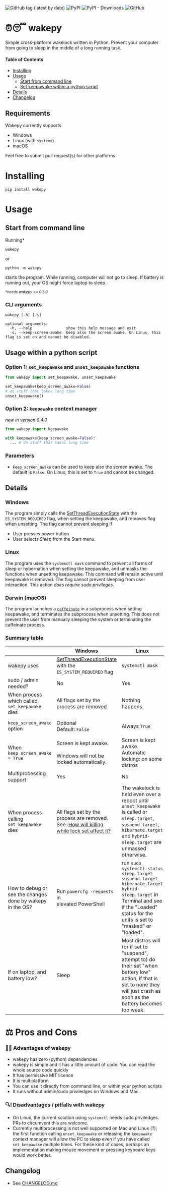 ![GitHub tag (latest by date)](https://img.shields.io/github/v/tag/np-8/wakepy)&nbsp;![PyPI](https://img.shields.io/pypi/v/wakepy)&nbsp;![PyPI - Downloads](https://img.shields.io/pypi/dm/wakepy)&nbsp;![GitHub](https://img.shields.io/github/license/np-8/wakepy)

# ⏰😴 wakepy 

Simple cross-platform wakelock written in Python. Prevent your computer from going to sleep in the middle of a long running task. 


#### Table of Contents
- [Installing](#installing)
- [Usage](#usage)
  - [Start from command line](#start-from-command-line)
  - [Set keepawake within a python script](#set-keepawake-within-a-python-script)
- [Details](#details)
- [Changelog](#changelog)

## Requirements
Wakepy currently supports 
- Windows
- Linux (with `systemd`)
- macOS

Feel free to submit pull request(s) for other platforms.

# Installing


```
pip install wakepy
```

# Usage

## Start from command line
Running*
```
wakepy 
```
or  
```
python -m wakepy
```
starts the program.  While running, computer will not go to sleep. If battery is running out, your OS might force laptop to sleep.

<sup>\**needs wakepy >= 0.5.0*</sup>
### CLI arguments

```
wakepy [-h] [-s]

optional arguments:    
  -h, --help               show this help message and exit
  -s, --keep-screen-awake  Keep also the screen awake. On Linux, this flag is set on and cannot be disabled.
```

## Usage within a python script

### Option 1: `set_keepawake` and `unset_keepawake` functions

```python
from wakepy import set_keepawake, unset_keepawake

set_keepawake(keep_screen_awake=False)
# do stuff that takes long time
unset_keepawake()
```
### Option 2: `keepawake` context manager

*new in version 0.4.0*

```python
from wakepy import keepawake

with keepawake(keep_screen_awake=False):
  ... # do stuff that takes long time
```

### Parameters
-  `keep_screen_awake` can be used to keep also the screen awake. The default is `False`. On Linux, this is set to `True` and cannot be changed.

## Details

### Windows
The program simply calls the [SetThreadExecutionState](https://docs.microsoft.com/en-us/windows/win32/api/winbase/nf-winbase-setthreadexecutionstate?redirectedfrom=MSDN) with the `ES_SYSTEM_REQUIRED` flag, when setting the keepawake, and removes flag when unsetting. The flag cannot prevent sleeping if
- User presses power button
- User selects *Sleep* from the Start menu.

### Linux
The program uses the `systemctl mask` command to prevent all forms of sleep or hybernation when setting the keepawake, and unmasks the functions when unsetting keepawake. This command will remain active until keepawake is removed.  The flag cannot prevent sleeping from user interaction.  This action *does require sudo privileges*.

### Darwin (macOS)
The program launches a [`caffeinate`](https://ss64.com/osx/caffeinate.html) in a subprocess when setting keepawake, and terminates the subprocess when unsetting. This does not prevent the user from manually sleeping the system or terminating the caffeinate process.

### Summary table

|                                                              | Windows                                                                                                                                                                         | Linux                                                                                                                                                                                 | Mac                                                  |
| ------------------------------------------------------------ | ------------------------------------------------------------------------------------------------------------------------------------------------------------------------------- | ------------------------------------------------------------------------------------------------------------------------------------------------------------------------------------- | ---------------------------------------------------- |
| wakepy uses                                                  | [SetThreadExecutionState](https://docs.microsoft.com/en-us/windows/win32/api/winbase/nf-winbase-setthreadexecutionstate?redirectedfrom=MSDN) with the `ES_SYSTEM_REQUIRED` flag | `systemctl mask`                                                                                                                                                                      | [`caffeinate`](https://ss64.com/osx/caffeinate.html) |
| sudo / admin needed?                                         | No                                                                                                                                                                              | Yes                                                                                                                                                                                   | No                                                   |
| When process which called <br>`set_keepawake` dies           | All flags set by the<br>process are removed                                                                                                                                     | Nothing happens.                                                                                                                                                                      | Nothing happens.                                     |
| `keep_screen_awake` option                                   | Optional<br>Default: `False`                                                                                                                                                    | Always `True`                                                                                                                                                                         | Optional<br>Default: `False`                         |
| When `keep_screen_awake = True`                              | Screen is kept awake. <br><br>Windows will not be locked automatically.                                                                                                         | Screen is kept awake.<br>Automatic locking: on some distros                                                                                                                           | Screen is kept awake.<br>Automatic locking = ?       |
| Multiprocessing support                                      | Yes                                                                                                                                                                             | No                                                                                                                                                                                    | No                                                   |
| When process calling `set_keepawake` dies                    | All flags set by the process are removed. See: [ How will killing while lock set affect it?](https://github.com/np-8/wakepy/issues/16)                                          | The wakelock is held even over a reboot until `unset_keepawake` is called or `sleep.target`, `suspend.target`, `hibernate.target` and `hybrid-sleep.target` are unmasked otherwise.   |                                                      |
| How to debug or see the changes<br>done by wakepy in the OS? | Run `powercfg -requests` in<br>elevated PowerShell                                                                                                                              | run `sudo systemctl status sleep.target suspend.target hibernate.target hybrid-sleep.target` in Terminal and see if the "Loaded" status for the units is set to "masked" or "loaded". | ?                                                    |
| If on laptop, and battery low?                               | Sleep                                                                                                                                                                           | Most distros will (or if set to "suspend", attempt to) do their set "when battery low" action, if that is set to none they will just crash as soon as the battery becomes too weak.   | ?                                                    |

# ⚖️ Pros and Cons
### 👑💯 Advantages of wakepy
- wakepy has zero (python) dependencies
- wakepy is simple and it has a little amount of code. You can read the whole source code quickly
- It has permissive MIT licence
- It is multiplatform
- You can use it directly from command line, or within your python scripts
- It runs without admin/sudo priviledges on Windows and Mac. 
### 🔍❕ Disadvantages / pitfalls with wakepy
- On Linux, the current solution using `systemctl` needs sudo priviledges. PRs to circumvent this are welcome.
- Currently multiprocessing is not well supported on Mac and Linux (?); the first function calling `unset_keepawake` or releasing the `keepawake` context manager will allow the PC to sleep even if you have called `set_keepawake` multiple times. For these kind of cases, perhaps an implementation making mouse movement or pressing keyboard keys would work better.
## Changelog 
- See [CHANGELOG.md](CHANGELOG.md)
